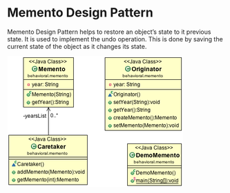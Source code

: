 Memento Design Pattern
======================

Memento Design Pattern helps to restore an object’s state to it previous state. It is used to implement the undo operation. This is done by saving the current state of the object as it changes its state.

![ScreenShot](classdiagram.png)
